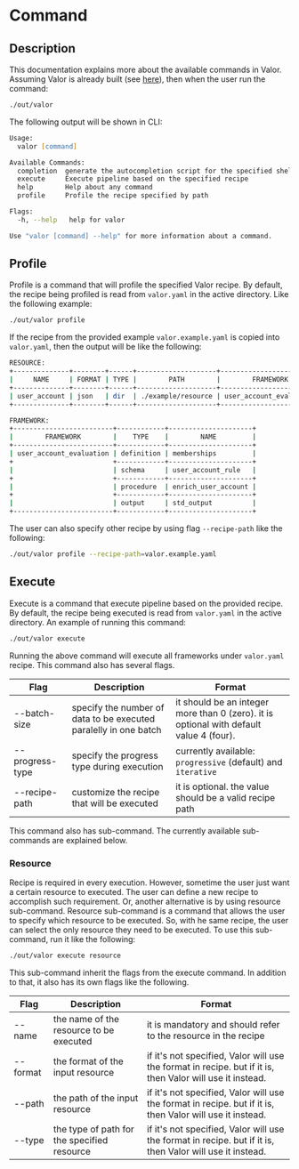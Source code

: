 # Command

## Description

This documentation explains more about the available commands in Valor.
Assuming Valor is already built (see [here](../README.md#how-to-run)), then when the user run the command:

```zsh
./out/valor
```

The following output will be shown in CLI:

```zsh
Usage:
  valor [command]

Available Commands:
  completion  generate the autocompletion script for the specified shell
  execute     Execute pipeline based on the specified recipe
  help        Help about any command
  profile     Profile the recipe specified by path

Flags:
  -h, --help   help for valor

Use "valor [command] --help" for more information about a command.
```

## Profile

Profile is a command that will profile the specified Valor recipe. By default, the recipe being profiled is read from `valor.yaml` in the active directory. Like the following example:

```zsh
./out/valor profile
```

If the recipe from the provided example `valor.example.yaml` is copied into `valor.yaml`, then the output will be like the following:

```zsh
RESOURCE:
+--------------+--------+------+--------------------+-------------------------+
|     NAME     | FORMAT | TYPE |        PATH        |        FRAMEWORK        |
+--------------+--------+------+--------------------+-------------------------+
| user_account | json   | dir  | ./example/resource | user_account_evaluation |
+--------------+--------+------+--------------------+-------------------------+

FRAMEWORK:
+-------------------------+------------+---------------------+
|        FRAMEWORK        |    TYPE    |        NAME         |
+-------------------------+------------+---------------------+
| user_account_evaluation | definition | memberships         |
+                         +------------+---------------------+
|                         | schema     | user_account_rule   |
+                         +------------+---------------------+
|                         | procedure  | enrich_user_account |
+                         +------------+---------------------+
|                         | output     | std_output          |
+-------------------------+------------+---------------------+
```

The user can also specify other recipe by using flag `--recipe-path` like the following:

```zsh
./out/valor profile --recipe-path=valor.example.yaml
```

## Execute

Execute is a command that execute pipeline based on the provided recipe. By default, the recipe being executed is read from `valor.yaml` in the active directory. An example of running this command:

```zsh
./out/valor execute
```

Running the above command will execute all frameworks under `valor.yaml` recipe. This command also has several flags.

Flag | Description | Format
--- | --- | ---
--batch-size | specify the number of data to be executed paralelly in one batch | it should be an integer more than 0 (zero). it is optional with default value 4 (four).
--progress-type | specify the progress type during execution | currently available: `progressive` (default) and `iterative`
--recipe-path | customize the recipe that will be executed | it is optional. the value should be a valid recipe path

This command also has sub-command. The currently available sub-commands are explained below.

### Resource

Recipe is required in every execution. However, sometime the user just want a certain resource to executed. The user can define a new recipe to accomplish such requirement. Or, another alternative is by using resource sub-command. Resource sub-command is a command that allows the user to specify which resource to be executed. So, with he same recipe, the user can select the only resource they need to be executed. To use this sub-command, run it like the following:

```zsh
./out/valor execute resource
```

This sub-command inherit the flags from the execute command. In addition to that, it also has its own flags like the following.

Flag | Description | Format
--- | --- | ---
--name | the name of the resource to be executed | it is mandatory and should refer to the resource in the recipe
--format | the format of the input resource | if it's not specified, Valor will use the format in recipe. but if it is, then Valor will use it instead.
--path | the path of the input resource | if it's not specified, Valor will use the format in recipe. but if it is, then Valor will use it instead.
--type | the type of path for the specified resource | if it's not specified, Valor will use the format in recipe. but if it is, then Valor will use it instead.
